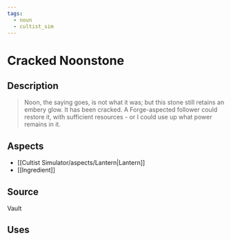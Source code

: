 ```yaml
---
tags:
  - noun
  - cultist_sim
---
```


# Cracked Noonstone

## Description

> Noon, the saying goes, is not what it was; but this stone still retains an embery glow. It has been cracked. A Forge-aspected follower could restore it, with sufficient resources - or I could use up what power remains in it. 

## Aspects
- [[Cultist Simulator/aspects/Lantern|Lantern]]
- [[Ingredient]]
## Source
Vault
## Uses